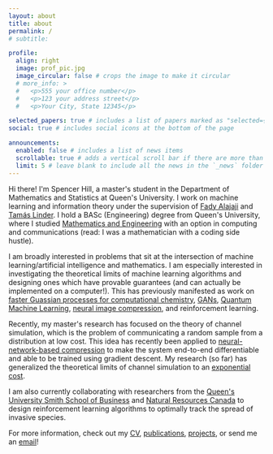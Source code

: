 ```yaml
---
layout: about
title: about
permalink: /
# subtitle:

profile:
  align: right
  image: prof_pic.jpg
  image_circular: false # crops the image to make it circular
  # more_info: >
  #   <p>555 your office number</p>
  #   <p>123 your address street</p>
  #   <p>Your City, State 12345</p>

selected_papers: true # includes a list of papers marked as "selected={true}"
social: true # includes social icons at the bottom of the page

announcements:
  enabled: false # includes a list of news items
  scrollable: true # adds a vertical scroll bar if there are more than 3 news items
  limit: 5 # leave blank to include all the news in the `_news` folder
---
```


Hi there! I'm Spencer Hill, a master's student in the Department of Mathematics and Statistics at Queen's University. I work on machine learning and information theory under the supervision of [Fady Alajaji](https://mast.queensu.ca/~fady/) and [Tamás Linder](https://mast.queensu.ca/~linder/). I hold a BASc (Engineering) degree from Queen's University, where I studied [Mathematics and Engineering](https://www.queensu.ca/mathstat/undergraduate/prospective-undergraduate/mthe) with an option in computing and communications (read: I was a mathematician with a coding side hustle).

I am broadly interested in problems that sit at the intersection of machine learning/artificial intelligence and mathematics. I am especially interested in investigating the theoretical limits of machine learning algorithms and designing ones which have provable guarantees (and can actually be implemented on a computer!). This has previously manifested as work on [faster Guassian processes for computational chemistry](/publications/), [GANs](/projects/), [Quantum Machine Learning](/projects/), [neural image compression](/projects/), and reinforcement learning.

Recently, my master's research has focused on the theory of channel simulation, which is the problem of communicating a random sample from a distribution at low cost. This idea has recently been applied to [neural-network-based compression](https://proceedings.neurips.cc/paper/2020/hash/ba053350fe56ed93e64b3e769062b680-Abstract.html) to make the system end-to-end differentiable and able to be trained using gradient descent. My research (so far) has generalized the theoretical limits of channel simulation to an [exponential cost](https://www.arxiv.org/abs/2506.12219).

I am also currently collaborating with researchers from the [Queen's University Smith School of Business](https://www.juewang.ca/) and [Natural Resources Canada](https://cfs.nrcan.gc.ca/employees/read/dyemshan) to design reinforcement learning algorithms to optimally track the spread of invasive species.

For more information, check out my <a href="/assets/pdf/Spencer%20Hill%20CV.pdf" target="_blank">CV</a>, [publications](/publications/), [projects](/projects/), or send me an <a href="mailto:spencer.hill@queensu.ca">email</a>!
